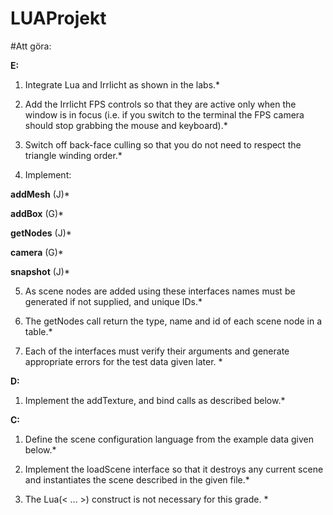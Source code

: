 ﻿# LUAProjekt


#Att göra:

**E:**
1. Integrate Lua and Irrlicht as shown in the labs.*

2. Add the Irrlicht FPS controls so that they are active only when the window is in focus (i.e. if you switch to the terminal the FPS camera should stop grabbing the mouse and keyboard).*

3. Switch off back-face culling so that you do not need to respect the triangle winding order.*
    
4. Implement: 

**addMesh** (J)*

**addBox** (G)*

**getNodes** (J)*

**camera** (G)*

**snapshot** (J)*
    
5. As scene nodes are added using these interfaces names must be generated if not supplied, and unique IDs.*
    
6. The getNodes call return the type, name and id of each scene node in a table.*
    
7. Each of the interfaces must verify their arguments and generate appropriate errors for the test data given later. *

**D:**

1. Implement the addTexture, and bind calls as described below.* 

**C:**

1. Define the scene configuration language from the example data given below.*

2. Implement the loadScene interface so that it destroys any current scene and instantiates the scene described in the given file.*

3. The Lua(< ... >) construct is not necessary for this grade. *
